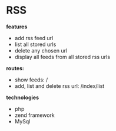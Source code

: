 # RSS

**features**

- add rss feed url
- list all stored urls
- delete any chosen url
- display all feeds from all stored rss urls

**routes:**

- show feeds: /
- add, list and delete rss url: /index/list

**technologies**

- php
- zend framework
- MySql



